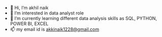 - 👋 Hi, I’m akhil naik
- 👀 I’m interested in data analyst role
- 🌱 I’m currently learning different data analysis skills as SQL, PYTHON, POWER BI, EXCEL
- 📫 my email id is akkinaik1228@gmail.com

<!---
akhilnaik123/akhilnaik123 is a ✨ special ✨ repository because its `README.md` (this file) appears on your GitHub profile.
You can click the Preview link to take a look at your changes.
--->
